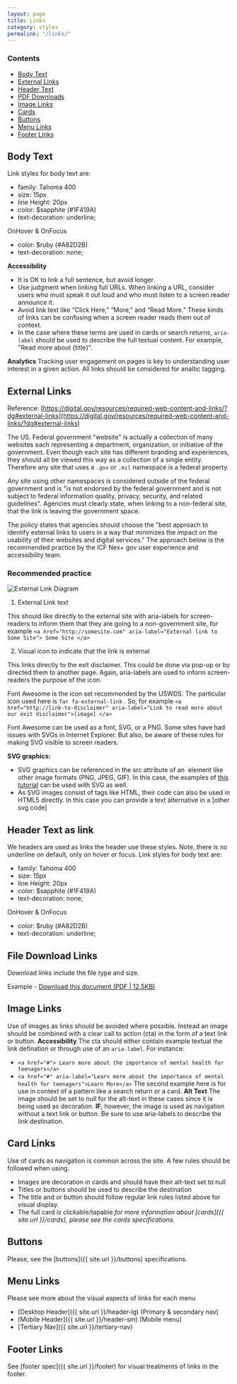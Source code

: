 ```yaml
---
layout: page
title: Links
category: styles
permalink: "/links/"
---
```


### Contents
- [Body Text](#body)
- [External Links](#ext)
- [Header Text](#header)
- [PDF Downloads](#pdf)
- [Image Links](#images)
- [Cards](#cards)
- [Buttons](#buttons)
- [Menu Links](#menu)
- [Footer Links](#footer)


<a name="body"></a>
## Body Text
Link styles for body text are:
- family: Tahoma 400
- size: 15px
- line Height: 20px
- color: $sapphite (#1F419A)
- text-decoration: underline;

OnHover & OnFocus
- color: $ruby (#A82D2B)
- text-decoration: none;

**Accessibility**
- It is OK to link a full sentence, but avoid longer.
- Use judgment when linking full URLs. When linking a URL, consider users who must speak it out loud and who must listen to a screen reader announce it.
- Avoid link text like “Click Here,” “More,” and “Read More.” These kinds of links can be confusing when a screen reader reads them out of context.
 - In the case where these terms are used in cards or search returns, `aria-label` should be used to describe the full textual content. For example, "Read more about {title}".

 **Analytics**
 Tracking user engagement on pages is key to understanding user interest in a given action. All links should be considered for analtic tagging.

<a name="ext"></a>
## External Links
Reference: [https://digital.gov/resources/required-web-content-and-links/?dg#external-links](https://digital.gov/resources/required-web-content-and-links/?dg#external-links)

The US. Federal government "website" is actually a collection of many websites each representing a department, organization, or initiative of the government. Even though each site has different branding and experiences, they should all be viewed this way as a collection of a single entity. Therefore any site that uses a `.gov` or `.mil` namespace is a federal property.

Any site using other namespaces is considered outside of the federal government and is "is not endorsed by the federal government and is not subject to federal information quality, privacy, security, and related guidelines". Agencies must clearly state, when linking to a non-federal site, that the link is leaving the government space.

The policy states that agencies should choose the "best approach to identify external links to users in a way that minimizes the impact on the usability of their websites and digital services." The approach below is the recommended practice by the ICF Nex+ gov user experience and accessibility team.

### Recommended practice
![External Link Diagram](../assets/img/links/external-link-diagram.png)

1) External Link text

This should like directly to the external site with aria-labels for screen-readers to inform them that they are going to a non-government site, for example `<a href="http://somesite.com" aria-label="External link to Some Site"> Some Site </a>`

2) Visual icon to indicate that the link is external

This links directly to the exit disclaimer. This could be done via pop-up or by directed them to another page. Again, aria-labels are used to inform screen-readers the purpose of the icon.

Font Awesome is the icon set recommended by the USWDS. The particular icon used here is `far fa-external-link` . So, for example `<a href="http://link-to-disclaimer" aria-label="Link to read more about our exit disclaimer">[image] </a>`

Font Awesome can be used as a font, SVG, or a PNG. Some sites have had issues with SVGs in Internet Explorer. But also, be aware of these rules for making SVG visible to screen readers.

**SVG graphics:**

- SVG graphics can be referenced in the src attribute of an <img> element like other image formats (PNG, JPEG, GIF). In this case, the examples of [this tutorial](https://www.w3.org/WAI/tutorials/images/) can be used with SVG as well.
- As SVG images consist of tags like HTML, their code can also be used in HTML5 directly. In this case you can provide a text alternative in a <title> element within the SVG image. To improve accessibility support, that title should be referenced from an aria-labelledby attribute of the <svg> element, for example: <svg aria-labelledby="svgtitle1"> <title id="svgtitle1">Settings</title> [other svg code] </svg>


<a name="header"></a>
## Header Text as link
We headers are used as links the header use these styles. Note, there is no underline on default, only on hover or focus.
Link styles for body text are:
- family: Tahoma 400
- size: 15px
- line Height: 20px
- color: $sapphite (#1F419A)
- text-decoration: none;

OnHover & OnFocus
- color: $ruby (#A82D2B)
- text-decoration: underline;


## File Download Links
Download links include the file type and size.

Example - [Download this document (PDF \| 12.5KB)](#)


<a name="images"></a>
## Image Links
Use of images as links should be avoided where possible. Instead an image should be combined with a clear call to action (cta) in the form of a text link or button.
**Accessibility**
The cta should either contain example textual the link defination or through use of an `aria-label`.
For instance:
- `<a href="#"> Learn more about the importance of mental health for teenagers</a>`
- `<a href="#" aria-label="Learn more about the importance of mental health for teenagers">Learn More</a>`
The second example here is for use in context of a pattern like a search return or a card.
**Alt Text** The image should be set to null for the alt-text in these cases since it is being used as decoration.
**IF**, however, the image is used as navigation without a text link or button. Be sure to use aria-labels to describe the link destination.

<a name="cards"></a>
## Card Links
Use of cards as navigation is common across the site. A few rules should be followed when using.
- Images are decoration in cards and should have their alt-text set to null
- Titles or buttons should be used to describe the destination
- The title and or button should follow regular link rules listed above for visual display.
- The full card is clickable/tapable
_for more information about [cards]({{ site.url }}/cards), please see the cards specifications._

<a name="buttons"></a>
## Buttons
Please, see the [buttons]({{ site.url }}/buttons) specifications.

<a name="menu"></a>
## Menu Links
Please see more about the visual aspects of links for each menu
- [Desktop Header]({{ site.url }}/header-lg) (Primary & secondary nav)
- [Mobile Header]({{ site.url }}/header-sm) (Mobile menu)
- [Tertiary Nav]({{ site.url }}/tertiary-nav)

<a name="footer"></a>
## Footer Links
See [footer spec]({{ site.url }}/footer) for visual treatments of links in the footer.
